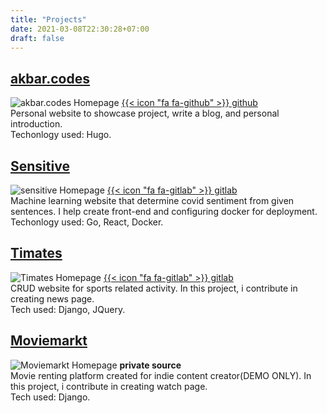 ```yaml
---
title: "Projects"
date: 2021-03-08T22:30:28+07:00
draft: false
---
```


## [akbar.codes](https://akbar.codes/)

![akbar.codes Homepage](/images/akbar-codes.png)
[{{< icon "fa fa-github" >}}&nbsp;github](https://github.com/Xerdiosa/akbar.codes)  
Personal website to showcase project, write a blog, and personal introduction.\
Techonlogy used: Hugo.

## [Sensitive](https://sensitive.herokuapp.com/)

![sensitive Homepage](/images/sensitive.png)
[{{< icon "fa fa-gitlab" >}}&nbsp;gitlab](https://gitlab.com/sensitive1/sensitive)\
Machine learning website that determine covid sentiment from given sentences. I help create front-end and configuring docker for deployment.\
Techonlogy used: Go, React, Docker.

## [Timates](https://timates.herokuapp.com/)

![Timates Homepage](/images/timates.png)
[{{< icon "fa fa-gitlab" >}}&nbsp;gitlab](https://gitlab.com/fadintan/timates-2)\
CRUD website for sports related activity. In this project, i contribute in creating news page.\
Tech used: Django, JQuery.

## [Moviemarkt](https://moviemarkt.herokuapp.com/)

![Moviemarkt Homepage](/images/moviemarkt.png)
**private source**\
Movie renting platform created for indie content creator(DEMO ONLY). In this project, i contribute in creating watch page.\
Tech used: Django.
